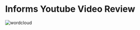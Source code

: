 # Informs Youtube Video Review

![wordcloud](https://github.com/user-attachments/assets/39ef3c52-4a67-4d05-8eda-1bd84a44ac69)


